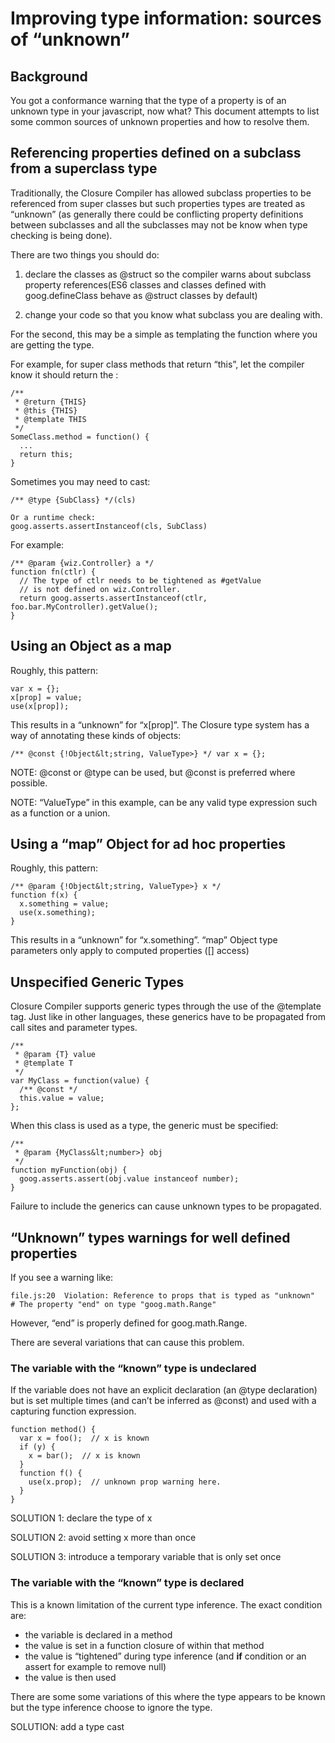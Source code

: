 # Improving type information: sources of “unknown” 

## Background

You got a conformance warning that the type of a property is of an unknown type in your
javascript, now what? This document attempts to list some common sources of
unknown properties and how to resolve them.

## Referencing properties defined on a subclass from a superclass type

Traditionally, the Closure Compiler has allowed subclass properties to be referenced
from super classes but such properties types are treated as “unknown” (as
generally there could be conflicting property definitions between subclasses and
all the subclasses may not be know when type checking is being done).

There are two things you should do:

1) declare the classes as @struct so the compiler warns about subclass property
references(ES6 classes and classes defined with goog.defineClass
behave as @struct classes by default)

2) change your code so that you know what subclass you are dealing with.

For the second, this may be a simple as templating the function where you are
getting the type. 

For example, for super class methods that return “this”, let the compiler know
it should return the :

```
/** 
 * @return {THIS}
 * @this {THIS}
 * @template THIS
 */
SomeClass.method = function() {
  ...
  return this;
}
```

Sometimes you may need to cast:

```
/** @type {SubClass} */(cls)

Or a runtime check:
goog.asserts.assertInstanceof(cls, SubClass)
```
For example:

```
/** @param {wiz.Controller} a */
function fn(ctlr) {
  // The type of ctlr needs to be tightened as #getValue
  // is not defined on wiz.Controller.
  return goog.asserts.assertInstanceof(ctlr, foo.bar.MyController).getValue();
}
```
## Using an Object as a map

Roughly, this pattern:

```
var x = {};
x[prop] = value;
use(x[prop]);
```
This results in a “unknown” for “x[prop]”. The Closure type system has a way of
annotating these kinds of objects:

```
/** @const {!Object&lt;string, ValueType>} */ var x = {};
```
NOTE: @const or @type can be used, but @const is preferred where possible.

NOTE: “ValueType” in this example, can be any valid type expression such as a
function or a union.

## Using a “map” Object for ad hoc properties

Roughly, this pattern:

```
/** @param {!Object&lt;string, ValueType>} x */
function f(x) {
  x.something = value;
  use(x.something);
}
```
This results in a “unknown” for “x.something”. “map” Object type parameters
only apply to computed properties ([] access)

## Unspecified Generic Types

Closure Compiler supports generic types through the use of the @template tag. Just
like in other languages, these generics have to be propagated from call sites
and parameter types. 

```
/**
 * @param {T} value
 * @template T
 */
var MyClass = function(value) {
  /** @const */
  this.value = value;
};
```
When this class is used as a type, the generic must be specified:

```
/**
 * @param {MyClass&lt;number>} obj
 */
function myFunction(obj) {
  goog.asserts.assert(obj.value instanceof number);
}
```
Failure to include the generics can cause unknown types to be propagated.  

## “Unknown” types warnings for well defined properties

If you see a warning like:

```
file.js:20  Violation: Reference to props that is typed as "unknown"
# The property "end" on type "goog.math.Range"
```

However, “end” is properly defined for goog.math.Range.

There are several variations that can cause this problem.

### The variable with the “known” type is undeclared

If the variable does not have an explicit declaration (an @type declaration)
but is set multiple times (and can’t be inferred as @const) and used with a
capturing function expression.


```
function method() {
  var x = foo();  // x is known
  if (y) {
    x = bar();  // x is known
  }
  function f() {
    use(x.prop);  // unknown prop warning here.
  }
}
```
SOLUTION 1: declare the type of x

SOLUTION 2: avoid setting x more than once

SOLUTION 3: introduce a temporary variable that is only set once

### The variable with the “known” type is declared

This is a known limitation of the current type inference.  The exact condition are:

  * the variable is declared in a method
  * the value is set in a function closure of within that method
  * the value is “tightened” during type inference (and <strong>if</strong> condition or an assert for example to remove null)
  * the value is then used

There are some some variations of this where the type appears to be known but
the type inference choose to ignore the type.

SOLUTION: add a type cast
